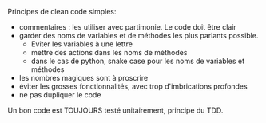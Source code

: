 Principes de clean code simples:
- commentaires : les utiliser avec partimonie. Le code doit être clair
- garder des noms de variables et de méthodes les plus parlants possible. 
  - Eviter les variables à une lettre
  - mettre des actions dans les noms de méthodes
  - dans le cas de python, snake case pour les noms de variables et méthodes
- les nombres magiques sont à proscrire
- éviter les grosses fonctionnalités, avec trop d'imbrications profondes
- ne pas dupliquer le code

Un bon code est TOUJOURS testé unitairement, principe du TDD.